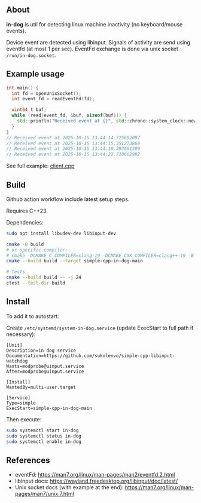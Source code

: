## About

**in-dog** is util for detecting linux machine inactivity (no keyboard/mouse events).

Device event are detected using libinput. Signals of activity are send using eventfd (at most 1 per sec).
EventFd exchange is done via unix socket `/run/in-dog.socket`.

## Example usage

```c++
int main() {
  int fd = openUnixSocket();
  int event_fd = readEventFd(fd);

  uint64_t buf;
  while (read(event_fd, &buf, sizeof(buf))) {
    std::println("Received event at {}", std::chrono::system_clock::now());
  }
}
// Received event at 2025-10-15 13:44:14.725692097
// Received event at 2025-10-15 13:44:15.351273864
// Received event at 2025-10-15 13:44:18.393661309
// Received event at 2025-10-15 13:44:22.710662992
```

See full example: [client.cpp](./src/simple_cpp/in_dog/client.cpp)

## Build

Github action workflow include latest setup steps.

Requires C++23.

Dependencies:
```bash
sudo apt install libudev-dev libinput-dev
```

```bash
cmake -B build
# or specific compiler:
# cmake -DCMAKE_C_COMPILER=clang-19 -DCMAKE_CXX_COMPILER=clang++-19 -B build
cmake --build build --target simple-cpp-in-dog-main

# tests
cmake --build build -- -j 24
ctest --test-dir build
```

## Install

To add it to autostart:

Create `/etc/systemd/system-in-dog.service` (update ExecStart to full path if necessary):
```
[Unit]
Description=in dog service
Documentation=https://github.com/sukolenvo/simple-cpp-libinput-watchdog
Wants=modprobe@uinput.service
After=modprobe@uinput.service

[Install]
WantedBy=multi-user.target

[Service]
Type=simple
ExecStart=simple-cpp-in-dog-main
```

Then execute:
```bash
sudo systemctl start in-dog
sudo systemctl status in-dog
sudo systemctl enable in-dog
```

## References

* eventFd: https://man7.org/linux/man-pages/man2/eventfd.2.html
* libinput docs: https://wayland.freedesktop.org/libinput/doc/latest/
* Unix socket docs (with example at the end): https://man7.org/linux/man-pages/man7/unix.7.html